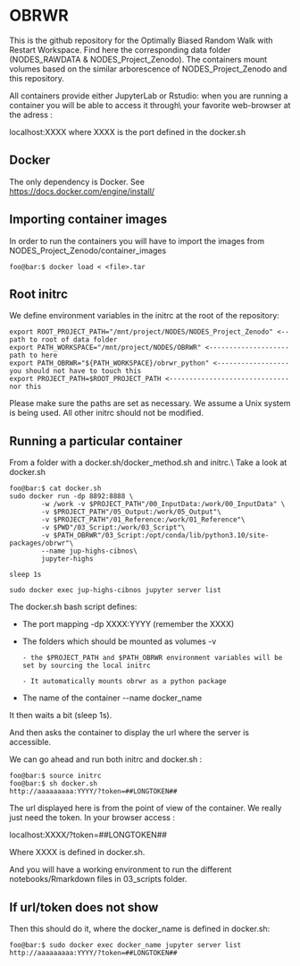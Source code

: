 # OBRWR

This is the github repository for the Optimally Biased Random Walk with Restart Workspace.
Find here the corresponding data folder (NODES_RAWDATA & NODES_Project_Zenodo).
The containers mount volumes based on the similar arborescence of NODES_Project_Zenodo and this repository.

All containers provide either JupyterLab or Rstudio: when you are running a container you will be able to access it through\\
your favorite web-browser at the adress :

localhost:XXXX where XXXX is the port defined in the docker.sh 



## Docker
The only dependency is Docker.
See https://docs.docker.com/engine/install/

## Importing container images
In order to run the containers you will have to import the images from NODES_Project_Zenodo/container_images

```console
foo@bar:$ docker load < <file>.tar
```

## Root initrc
We define environment variables in the initrc at the root of the repository:
```
export ROOT_PROJECT_PATH="/mnt/project/NODES/NODES_Project_Zenodo" <-- path to root of data folder
export PATH_WORKSPACE="/mnt/project/NODES/OBRWR" <-------------------- path to here
export PATH_OBRWR="${PATH_WORKSPACE}/obrwr_python" <------------------ you should not have to touch this
export PROJECT_PATH=$ROOT_PROJECT_PATH <------------------------------ nor this
```
Please make sure the paths are set as necessary.
We assume a Unix system is being used.
All other initrc should not be modified.

## Running a particular container
From a folder with a docker.sh/docker_method.sh and initrc.\\
Take a look at docker.sh
```console
foo@bar:$ cat docker.sh
sudo docker run -dp 8892:8888 \
        -w /work -v $PROJECT_PATH"/00_InputData:/work/00_InputData" \
        -v $PROJECT_PATH"/05_Output:/work/05_Output"\
        -v $PROJECT_PATH"/01_Reference:/work/01_Reference"\
        -v $PWD"/03_Script:/work/03_Script"\
        -v $PATH_OBRWR"/03_Script:/opt/conda/lib/python3.10/site-packages/obrwr"\
        --name jup-highs-cibnos\
        jupyter-highs

sleep 1s

sudo docker exec jup-highs-cibnos jupyter server list
```
The docker.sh bash script defines:
  - The port mapping -dp XXXX:YYYY (remember the XXXX)
  - The folders which should be mounted as volumes -v
    
        - the $PROJECT_PATH and $PATH_OBRWR environment variables will be set by sourcing the local initrc
    
        - It automatically mounts obrwr as a python package
    
  - The name of the container --name docker_name
    
It then waits a bit (sleep 1s).

And then asks the container to display the url where the server is accessible.

We can go ahead and run both initrc and docker.sh :
```console
foo@bar:$ source initrc
foo@bar:$ sh docker.sh
http://aaaaaaaaa:YYYY/?token=##LONGTOKEN##
```
The url displayed here is from the point of view of the container. We really just need the token.
In your browser access :

localhost:XXXX/?token=##LONGTOKEN##

Where XXXX is defined in docker.sh.

And you will have a working environment to run the different notebooks/Rmarkdown files in 03_scripts folder.

## If url/token does not show 
Then this should do it, where the docker_name is defined in docker.sh:
```console
foo@bar:$ sudo docker exec docker_name jupyter server list
http://aaaaaaaaa:YYYY/?token=##LONGTOKEN##
```
